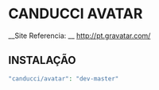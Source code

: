 # CANDUCCI AVATAR

__Site Referencia: __ http://pt.gravatar.com/

## INSTALAÇÃO

```PHP
"canducci/avatar": "dev-master"
```

